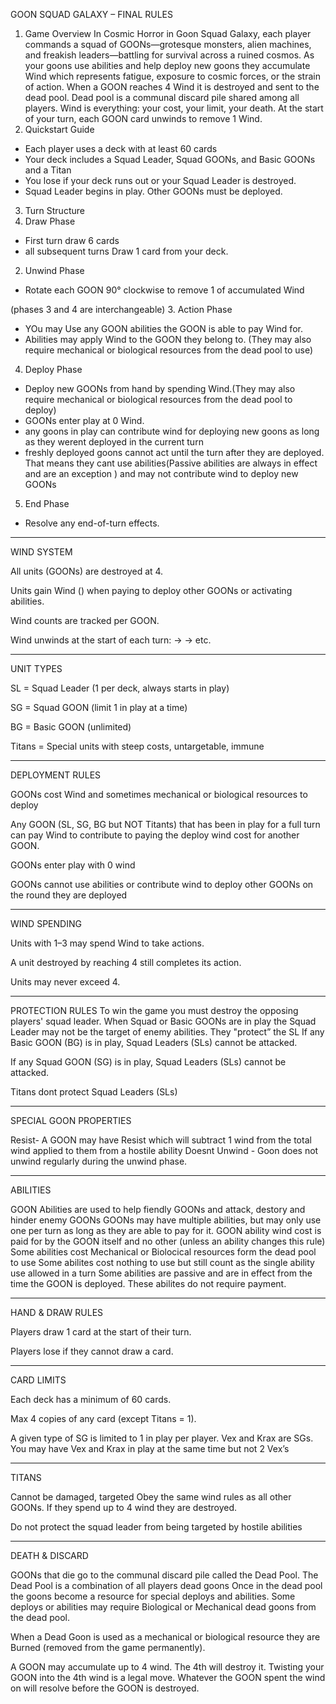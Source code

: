 

GOON SQUAD GALAXY – FINAL RULES

1. Game Overview
In Cosmic Horror in Goon Squad Galaxy, each player commands a squad of GOONs—grotesque monsters, alien machines, and freakish leaders—battling for survival across a ruined cosmos.
 As your goons use abilities and help deploy new goons they accumulate Wind which represents fatigue, exposure to cosmic forces, or the strain of action.
 When a GOON reaches 4 Wind it is destroyed and sent to the dead pool. Dead pool is a communal discard pile shared among all players. Wind is everything: your cost, your limit, your death.
At the start of your turn, each GOON card unwinds to remove 1 Wind.
2. Quickstart Guide
- Each player uses a deck with at least 60 cards
- Your deck includes a Squad Leader, Squad GOONs, and Basic GOONs and a Titan
- You lose if your deck runs out or your Squad Leader is destroyed.
- Squad Leader begins in play. Other GOONs must be deployed. 
3. Turn Structure
1. Draw Phase
- First turn draw 6 cards
- all subsequent turns Draw 1 card from your deck.
 
2. Unwind Phase
- Rotate each GOON 90° clockwise to remove 1 of accumulated Wind 
 
 (phases 3 and 4 are interchangeable)
3. Action Phase
- YOu may Use any GOON abilities the GOON is able to  pay Wind for.
- Abilities may apply Wind to the GOON they belong to. (They may also require mechanical or biological resources from the dead pool to use)
 
4. Deploy Phase
- Deploy new GOONs from hand by spending Wind.(They may also require mechanical or biological resources from the dead pool to deploy)
- GOONs enter play at 0 Wind.
- any goons in play can contribute wind for deploying new goons as long as they werent deployed in the current turn
- freshly deployed goons cannot act until the turn after they are deployed. That means they cant use abilities(Passive abilities are always in effect and are an exception ) and may not contribute wind to deploy new GOONs
 
5. End Phase
- Resolve any end-of-turn effects.



-------


WIND SYSTEM


All units (GOONs) are destroyed at 4.


Units gain Wind () when paying to deploy other GOONs or activating abilities.


Wind counts are tracked per GOON.


Wind unwinds at the start of each turn:  →  →  etc.


-------



UNIT TYPES


SL = Squad Leader (1 per deck, always starts in play)


SG = Squad GOON (limit 1 in play at a time)


BG = Basic GOON (unlimited)


Titans = Special units with steep costs, untargetable, immune


-------



DEPLOYMENT RULES

GOONs cost Wind and sometimes mechanical or biological resources to deploy

Any GOON (SL, SG, BG but NOT Titants) that has been in play for a full turn can pay Wind to contribute to paying the deploy wind cost for another GOON. 

GOONs enter play with 0 wind

GOONs cannot use abilities or contribute wind to deploy other GOONs on the round they are deployed


-------



WIND SPENDING


Units with 1–3 may spend Wind to take actions.


A unit destroyed by reaching 4 still completes its action.


Units may never exceed 4.



-------


PROTECTION RULES
To win the game you must destroy the opposing players' squad leader. When Squad or Basic GOONs are in play the Squad Leader may not be the target of enemy abilities. They "protect” the SL
If any Basic GOON (BG) is in play, Squad Leaders (SLs) cannot be attacked.


If any Squad GOON (SG) is in play, Squad Leaders (SLs) cannot be attacked.


Titans dont protect Squad Leaders (SLs)

-------

SPECIAL GOON PROPERTIES

Resist- A GOON may have Resist which will subtract 1 wind from the total wind applied to them from a hostile ability
Doesnt Unwind - Goon does not unwind regularly during the unwind phase. 


-------



ABILITIES

GOON Abilities are used to help fiendly GOONs and attack, destory and hinder enemy GOONs
GOONs may have multiple abilities, but may only use one per turn as long as they are able to pay for it.
GOON ability wind cost is paid for by the GOON itself and no other (unless an ability changes this rule)
Some abilities cost Mechanical or Biolocical resources form the dead pool to use
Some abilites cost nothing to use but still count as the single ability use allowed in a turn
Some abilities are passive and are in effect from the time the GOON is deployed. These abilites do not require payment. 



-------



HAND & DRAW RULES


Players draw 1 card at the start of their turn.


Players lose if they cannot draw a card.


-------



CARD LIMITS


Each deck has a minimum of 60 cards.


Max 4 copies of any card (except Titans = 1).


A given type of SG is limited to 1 in play per player. Vex and Krax are SGs. You may have Vex and Krax in play at the same time but not 2 Vex’s


-------



TITANS


Cannot be damaged, targeted
Obey the same wind rules as all other GOONs. If they spend up to 4 wind they are destroyed.


Do not protect the squad leader from being targeted by hostile abilities


-------


DEATH & DISCARD


GOONs that die go to the communal discard pile called the Dead Pool. The Dead Pool is a combination of all players dead goons
Once in the dead pool the goons become a resource for special deploys and abilities. Some deploys or abilities may require Biological or Mechanical dead goons from the dead pool.

When a Dead Goon is used as a mechanical or biological resource they are Burned (removed from the game permanently).

A GOON may accumulate up to 4 wind. The 4th will destroy it. Twisting your GOON into the 4th wind is a legal move. Whatever the GOON spent the wind on will resolve before the GOON is destroyed. 



